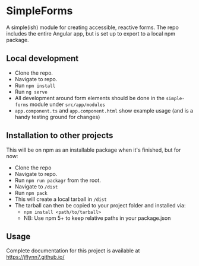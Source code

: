 # SimpleForms

A simple(ish) module for creating accessible, reactive forms. The repo includes the entire Angular app,
but is set up to export to a local npm package.

## Local development

* Clone the repo.
* Navigate to repo.
* Run `npm install`
* Run `ng serve`
* All development around form elements should be done in the `simple-forms` module under `src/app/modules`
* `app.component.ts` and `app.component.html` show example usage (and is a handy testing ground for changes) 


## Installation to other projects

This will be on npm as an installable package when it's finished, but for now:

* Clone the repo
* Navigate to repo.
* Run `npm run packagr` from the root. 
* Navigate to `/dist`
* Run `npm pack`
* This will create a local tarball in `/dist`
* The tarball can then be copied to your project folder and installed via:
  * `npm install <path/to/tarball>`
  * NB: Use npm 5+ to keep relative paths in your package.json

## Usage

Complete documentation for this project is available at https://jflynn7.github.io/
